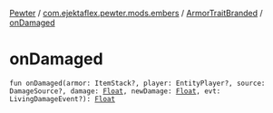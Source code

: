 [Pewter](../../index.md) / [com.ejektaflex.pewter.mods.embers](../index.md) / [ArmorTraitBranded](index.md) / [onDamaged](./on-damaged.md)

# onDamaged

`fun onDamaged(armor: ItemStack?, player: EntityPlayer?, source: DamageSource?, damage: `[`Float`](https://kotlinlang.org/api/latest/jvm/stdlib/kotlin/-float/index.html)`, newDamage: `[`Float`](https://kotlinlang.org/api/latest/jvm/stdlib/kotlin/-float/index.html)`, evt: LivingDamageEvent?): `[`Float`](https://kotlinlang.org/api/latest/jvm/stdlib/kotlin/-float/index.html)